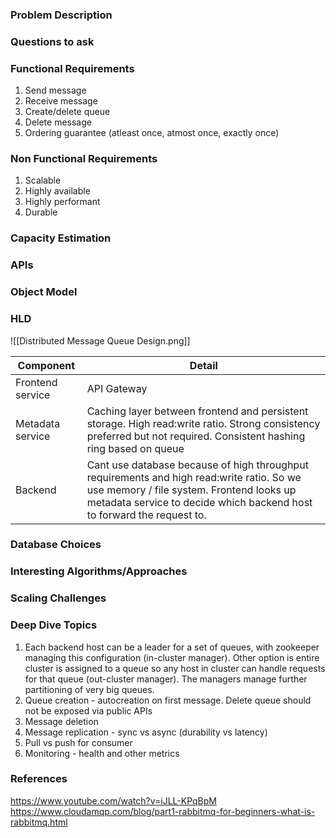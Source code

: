 ### Problem Description


### Questions to ask


### Functional Requirements
1. Send message
2. Receive message
3. Create/delete queue
4. Delete message
5. Ordering guarantee (atleast once, atmost once, exactly once)

### Non Functional Requirements
1. Scalable 
2. Highly available
3. Highly performant
4. Durable

### Capacity Estimation


### APIs


### Object Model


### HLD
![[Distributed Message Queue Design.png]]

| Component        | Detail                                                                                                                                                                                                           |
| ---------------- | ---------------------------------------------------------------------------------------------------------------------------------------------------------------------------------------------------------------- |
| Frontend service | API Gateway                                                                                                                                                                                                      |
| Metadata service | Caching layer between frontend and persistent storage. High read:write ratio. Strong consistency preferred but not required. Consistent hashing ring based on queue                                              |
| Backend          | Cant use database because of high throughput requirements and high read:write ratio. So we use memory / file system. Frontend looks up metadata service to decide which backend host to forward the request to.  |


### Database Choices


### Interesting Algorithms/Approaches


### Scaling Challenges


### Deep Dive Topics
1. Each backend host can be a leader for a set of queues, with zookeeper managing this configuration (in-cluster manager). Other option is entire cluster is assigned to a queue so any host in cluster can handle requests for that queue (out-cluster manager). The managers manage further partitioning of very big queues. 
2. Queue creation - autocreation on first message. Delete queue should not be exposed via public APIs
3. Message deletion 
4. Message replication - sync vs async (durability vs latency)
5. Pull vs push for consumer
6. Monitoring - health and other metrics

### References
https://www.youtube.com/watch?v=iJLL-KPqBpM 
https://www.cloudamqp.com/blog/part1-rabbitmq-for-beginners-what-is-rabbitmq.html 
